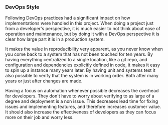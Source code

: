 ### DevOps Style

Following DevOps practices had a significant impact on how implementations were handled in this project. When doing a project just from a developer's perspective, it is much easier to not think about ease of operation and maintenance, but by doing it with a DevOps perspective it is clear how large part it is in a production system. 

It makes the value in reproducibility very apparent, as you never know when you come back to a system that has not been touched for ten years. By having everything centralized to a single location, like a git repo, and configuration and dependencies explicitly defined in code, it makes it easy to spin up a instance many years later. 
By having unit and systems test it also possible to verify that the system is in working order. Both after many years or just after changes are made. 

Having a focus on automation whenever possible decreases the overhead for developers. They don't have to worry about verifying to as large of a degree and deployment is a non issue. This decreases lead time for fixing issues and implementing features, and therefore increases customer value. It should also increase the effectiveness of developers as they can focus more on their job and worry less.
